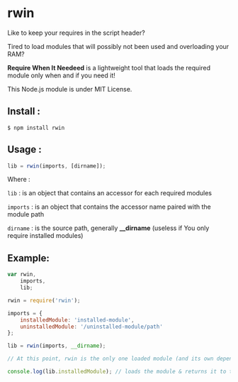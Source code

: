 rwin
====

Like to keep your requires in the script header?

Tired to load modules that will possibly not been used and overloading your RAM?

<strong>Require When It Needeed</strong> is a lightweight tool that loads the required module only when and if you need it!

This Node.js module is under MIT License.


Install :
---------
`$ npm install rwin`


Usage :
-------
``` JavaScript
lib = rwin(imports, [dirname]);
```
Where :

`lib` : is an object that contains an accessor for each required modules

`imports` : is an object that contains the accessor name paired with the module path

`dirname` : is the source path, generally <strong>__dirname</strong> (useless if You only require installed modules)


Example:
--------
``` JavaScript
var rwin,
    imports,
    lib;

rwin = require('rwin');

imports = {
    installedModule: 'installed-module',
    uninstalledModule: '/uninstalled-module/path'
};

lib = rwin(imports, __dirname);

// At this point, rwin is the only one loaded module (and its own dependencies)

console.log(lib.installedModule); // loads the module & returns it to the console
```
